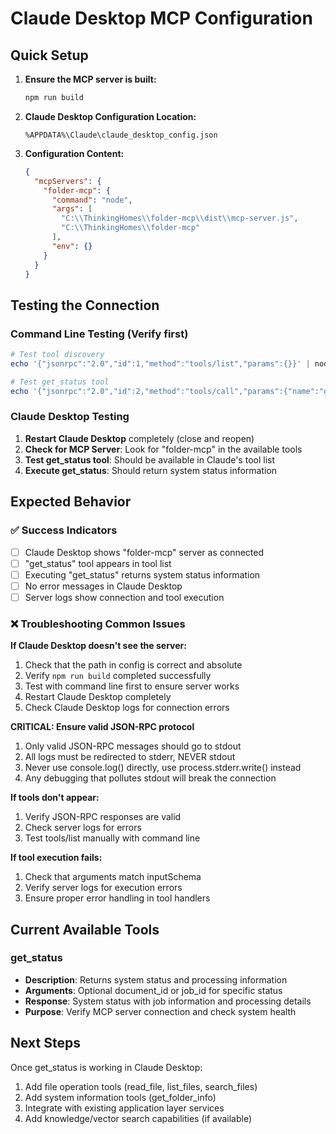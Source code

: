 # Claude Desktop MCP Configuration

## Quick Setup

1. **Ensure the MCP server is built:**
   ```powershell
   npm run build
   ```

2. **Claude Desktop Configuration Location:**
   ```
   %APPDATA%\Claude\claude_desktop_config.json
   ```

3. **Configuration Content:**
   ```json
   {
     "mcpServers": {
       "folder-mcp": {
         "command": "node",
         "args": [
           "C:\\ThinkingHomes\\folder-mcp\\dist\\mcp-server.js",
           "C:\\ThinkingHomes\\folder-mcp"
         ],
         "env": {}
       }
     }
   }
   ```

## Testing the Connection

### Command Line Testing (Verify first)
```powershell
# Test tool discovery
echo '{"jsonrpc":"2.0","id":1,"method":"tools/list","params":{}}' | node ./dist/mcp-server.js .

# Test get_status tool
echo '{"jsonrpc":"2.0","id":2,"method":"tools/call","params":{"name":"get_status","arguments":{}}}' | node ./dist/mcp-server.js .
```

### Claude Desktop Testing
1. **Restart Claude Desktop** completely (close and reopen)
2. **Check for MCP Server**: Look for "folder-mcp" in the available tools
3. **Test get_status tool**: Should be available in Claude's tool list
4. **Execute get_status**: Should return system status information

## Expected Behavior

### ✅ Success Indicators
- [ ] Claude Desktop shows "folder-mcp" server as connected
- [ ] "get_status" tool appears in tool list
- [ ] Executing "get_status" returns system status information
- [ ] No error messages in Claude Desktop
- [ ] Server logs show connection and tool execution

### ❌ Troubleshooting Common Issues

**If Claude Desktop doesn't see the server:**
1. Check that the path in config is correct and absolute
2. Verify `npm run build` completed successfully
3. Test with command line first to ensure server works
4. Restart Claude Desktop completely
5. Check Claude Desktop logs for connection errors

**CRITICAL: Ensure valid JSON-RPC protocol**
1. Only valid JSON-RPC messages should go to stdout
2. All logs must be redirected to stderr, NEVER stdout
3. Never use console.log() directly, use process.stderr.write() instead
4. Any debugging that pollutes stdout will break the connection

**If tools don't appear:**
1. Verify JSON-RPC responses are valid
2. Check server logs for errors
3. Test tools/list manually with command line

**If tool execution fails:**
1. Check that arguments match inputSchema
2. Verify server logs for execution errors
3. Ensure proper error handling in tool handlers

## Current Available Tools

### get_status
- **Description**: Returns system status and processing information
- **Arguments**: Optional document_id or job_id for specific status
- **Response**: System status with job information and processing details
- **Purpose**: Verify MCP server connection and check system health

## Next Steps

Once get_status is working in Claude Desktop:
1. Add file operation tools (read_file, list_files, search_files)
2. Add system information tools (get_folder_info)
3. Integrate with existing application layer services
4. Add knowledge/vector search capabilities (if available)
